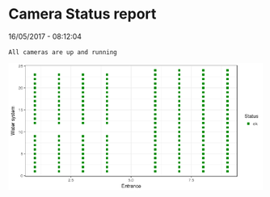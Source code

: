 Camera Status report
================
16/05/2017 - 08:12:04

    All cameras are up and running

![](camreport_files/figure-markdown_github/unnamed-chunk-2-1.png)
